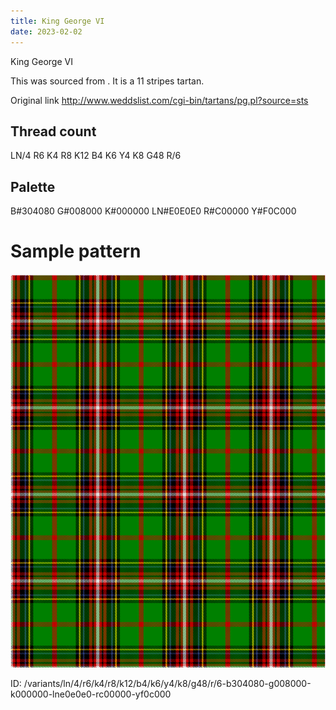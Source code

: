 ```yaml
---
title: King George VI
date: 2023-02-02
---
```

King George VI

This was sourced from <no value>.  It is a 11 stripes tartan.

Original link http://www.weddslist.com/cgi-bin/tartans/pg.pl?source=sts

## Thread count
LN/4 R6 K4 R8 K12 B4 K6 Y4 K8 G48 R/6

## Palette
B#304080 G#008000 K#000000 LN#E0E0E0 R#C00000 Y#F0C000

# Sample pattern

![Tartan detail](tartan.png "LN/4 R6 K4 R8 K12 B4 K6 Y4 K8 G48 R/6 tartan")

ID: /variants/ln/4/r6/k4/r8/k12/b4/k6/y4/k8/g48/r/6-b304080-g008000-k000000-lne0e0e0-rc00000-yf0c000